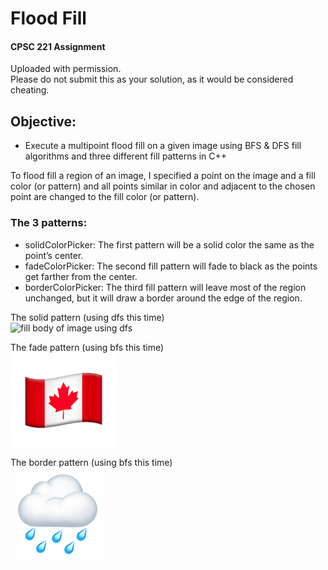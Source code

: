 # Flood Fill
#### CPSC 221 Assignment  
Uploaded with permission.  
Please do not submit this as your solution, as it would be considered cheating.  
  
## Objective:  
- Execute a multipoint flood fill on a given image using BFS & DFS fill algorithms and three different fill patterns in C++  

To flood fill a region of an image, I specified a point on the image and a fill color (or pattern) and all points similar in color and adjacent to the
chosen point are changed to the fill color (or pattern).

### The 3 patterns:  
- solidColorPicker: The first pattern will be a solid color the same as the point’s center.  
- fadeColorPicker: The second fill pattern will fade to black as the points get farther from the center.
- borderColorPicker: The third fill pattern will leave most of the region unchanged, but it will draw a border around the edge of the region.  
  
  
The solid pattern (using dfs this time)  
![fill body of image using dfs](dfs_solid.gif)  
  
The fade pattern (using bfs this time)  
![fill body of image using dbs](bfs_fade.gif)  
  
The border pattern (using bfs this time)  
![fill border of image using bfs](bfs_border.gif) 




